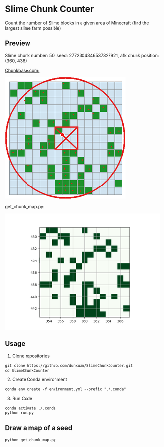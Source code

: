 # Slime Chunk Counter

Count the number of Slime blocks in a given area of Minecraft (find the largest slime farm possible)

## Preview
Slime chunk number: 50, seed: 2772304346537327921, afk chunk position: (360, 436)

[Chunkbase.com:](https://www.chunkbase.com/apps/slime-finder#seed=2772304346537327921&platform=java&x=5760&z=6976&zoom=1.2)

![Chunkbase](doc/Chunkbase.png)

get_chunk_map.py:

![alt text](doc/get_chunk_map.png)


## Usage

1. Clone repositories

```shell
git clone https://github.com/dunxuan/SlimeChunkCounter.git
cd SlimeChunkCounter
```

2. Create Conda environment

```shell
conda env create -f environment.yml --prefix "./.conda"
```

3. Run Code

```shell
conda activate ./.conda
python run.py
```


## Draw a map of a seed

```shell
python get_chunk_map.py
```